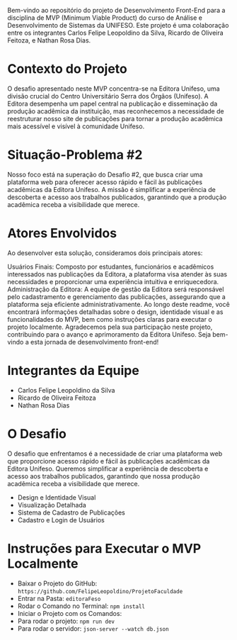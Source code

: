 Bem-vindo ao repositório do projeto de Desenvolvimento Front-End para a disciplina de MVP (Minimum Viable Product) do curso de Análise e Desenvolvimento de Sistemas da UNIFESO. Este projeto é uma colaboração entre os integrantes Carlos Felipe Leopoldino da Silva, Ricardo de Oliveira Feitoza, e Nathan Rosa Dias.

# Contexto do Projeto
O desafio apresentado neste MVP concentra-se na Editora Unifeso, uma divisão crucial do Centro Universitário Serra dos Órgãos (Unifeso). A Editora desempenha um papel central na publicação e disseminação da produção acadêmica da instituição, mas reconhecemos a necessidade de reestruturar nosso site de publicações para tornar a produção acadêmica mais acessível e visível à comunidade Unifeso.

# Situação-Problema #2
Nosso foco está na superação do Desafio #2, que busca criar uma plataforma web para oferecer acesso rápido e fácil às publicações acadêmicas da Editora Unifeso. A missão é simplificar a experiência de descoberta e acesso aos trabalhos publicados, garantindo que a produção acadêmica receba a visibilidade que merece.

# Atores Envolvidos
Ao desenvolver esta solução, consideramos dois principais atores:

Usuários Finais: Composto por estudantes, funcionários e acadêmicos interessados nas publicações da Editora, a plataforma visa atender às suas necessidades e proporcionar uma experiência intuitiva e enriquecedora.
Administração da Editora: A equipe de gestão da Editora será responsável pelo cadastramento e gerenciamento das publicações, assegurando que a plataforma seja eficiente administrativamente.
Ao longo deste readme, você encontrará informações detalhadas sobre o design, identidade visual e as funcionalidades do MVP, bem como instruções claras para executar o projeto localmente. Agradecemos pela sua participação neste projeto, contribuindo para o avanço e aprimoramento da Editora Unifeso. Seja bem-vindo a esta jornada de desenvolvimento front-end!

# Integrantes da Equipe
- Carlos Felipe Leopoldino da Silva
- Ricardo de Oliveira Feitoza
- Nathan Rosa Dias

# O Desafio
O desafio que enfrentamos é a necessidade de criar uma plataforma web que proporcione acesso rápido e fácil às publicações acadêmicas da Editora Unifeso. Queremos simplificar a experiência de descoberta e acesso aos trabalhos publicados, garantindo que nossa produção acadêmica receba a visibilidade que merece.

- Design e Identidade Visual
- Visualização Detalhada
- Sistema de Cadastro de Publicações
- Cadastro e Login de Usuários

# Instruções para Executar o MVP Localmente
- Baixar o Projeto do GitHub: `https://github.com/FelipeLeopoldino/ProjetoFaculdade`
- Entrar na Pasta: `editoraFeso`
- Rodar o Comando no Terminal: `npm install`
- Iniciar o Projeto com os Comandos:
- Para rodar o projeto: `npm run dev`
- Para rodar o servidor: `json-server --watch db.json`